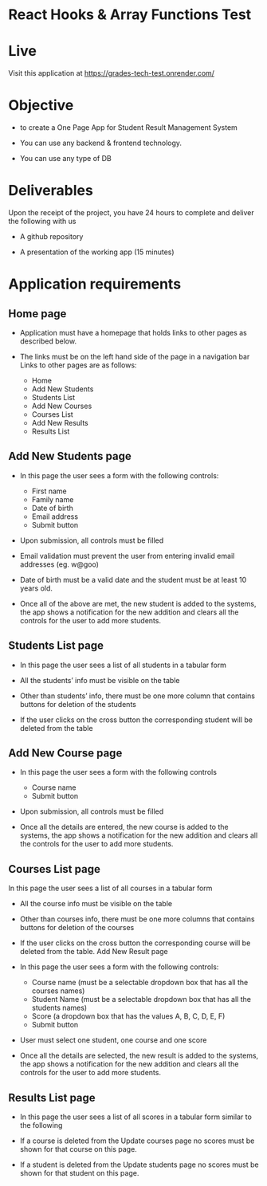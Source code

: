 # React Hooks & Array Functions Test

# Live

Visit this application at https://grades-tech-test.onrender.com/

# Objective

- to create a One Page App for Student Result Management System

- You can use any backend &amp; frontend technology.

- You can use any type of DB

# Deliverables

Upon the receipt of the project, you have 24 hours to complete and deliver the following
with us

- A github repository

- A presentation of the working app (15 minutes)

# Application requirements

## Home page

- Application must have a homepage that holds links to other pages as described below.

- The links must be on the left hand side of the page in a navigation bar
  Links to other pages are as follows:
  - Home
  - Add New Students
  - Students List
  - Add New Courses
  - Courses List
  - Add New Results
  - Results List

## Add New Students page

- In this page the user sees a form with the following controls:

  - First name
  - Family name
  - Date of birth
  - Email address
  - Submit button

- Upon submission, all controls must be filled

- Email validation must prevent the user from entering invalid email addresses (eg. w@goo)

- Date of birth must be a valid date and the student must be at least 10 years old.

- Once all of the above are met, the new student is added to the systems, the app shows a notification for
  the new addition and clears all the controls for the user to add more students.

## Students List page

- In this page the user sees a list of all students in a tabular form

- All the students’ info must be visible on the table

- Other than students’ info, there must be one more column that contains buttons for deletion of the
  students

- If the user clicks on the cross button the corresponding student will be deleted from the table

## Add New Course page

- In this page the user sees a form with the following controls

  - Course name
  - Submit button

- Upon submission, all controls must be filled

- Once all the details are entered, the new course is added to the systems, the app shows a notification
  for the new addition and clears all the controls for the user to add more students.

## Courses List page

In this page the user sees a list of all courses in a tabular form

- All the course info must be visible on the table

- Other than courses info, there must be one more columns that contains buttons for deletion of the
  courses

- If the user clicks on the cross button the corresponding course will be deleted from the table.
  Add New Result page

- In this page the user sees a form with the following controls:

  - Course name (must be a selectable dropdown box that has all the courses names)
  - Student Name (must be a selectable dropdown box that has all the students names)
  - Score (a dropdown box that has the values A, B, C, D, E, F)
  - Submit button

- User must select one student, one course and one score

- Once all the details are selected, the new result is added to the systems, the app shows a notification
  for the new addition and clears all the controls for the user to add more students.

## Results List page

- In this page the user sees a list of all scores in a tabular form similar to the following

- If a course is deleted from the Update courses page no scores must be shown for that course on this
  page.

- If a student is deleted from the Update students page no scores must be shown for that student on this
  page.
